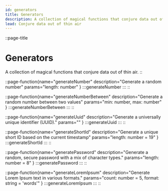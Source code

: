 ```yaml
---
id: generators
title: Generators
description: A collection of magical functions that conjure data out of thin air.
lead: Conjure data out of thin air
---
```

::page-title
# Generators
A collection of magical functions that conjure data out of thin air.
::

::page-function{name="generateNumber" description="Generate a random number" params="length: number" }
:::generateNumber
:::
::

::page-function{name="generateNumberBetween" description="Generate a random number between two values" params="min: number, max: number" }
:::generateNumberBetween
:::
::

::page-function{name="generateUuid" description="Generate a universally unique identifier (UUID)." params="" }
:::generateUuid
:::
::

::page-function{name="generateShortId" description="Generate a unique short ID based on the current timestamp" params="length: number = 19" }
:::generateShortId
:::
::

::page-function{name="generatePassword" description="Generate a random, secure password with a mix of character types." params="length: number = 8" }
:::generatePassword
:::
::

::page-function{name="generateLoremIpsum" description="Generate Lorem Ipsum text in various formats." params="count: number = 5, format: string = 'words'" }
:::generateLoremIpsum
:::
::

